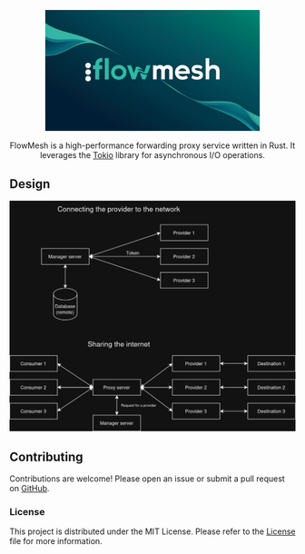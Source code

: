 <p align="center">
    <img src="logo.jpeg" width="75%">
</p>

<p align="center">
    FlowMesh is a high-performance forwarding proxy service written in Rust. It leverages the <a href="https://tokio.rs/">Tokio</a> library for asynchronous I/O operations.
</p>

## Design
![Design](docs/design.png)

## Contributing
Contributions are welcome! Please open an issue or submit a pull request on [GitHub](https://github.com/monosense/flowmesh).

### License
This project is distributed under the MIT License. Please refer to the [License](./LICENSE) file for more information.